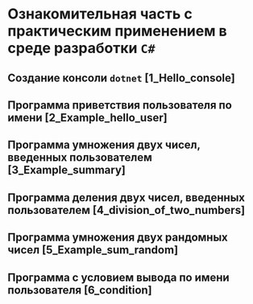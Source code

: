 # Ознакомительная часть с практическим применением в среде разработки `C#`

## Создание консоли `dotnet` [1_Hello_console]

## Программа приветствия пользователя по имени [2_Example_hello_user]

## Программа умножения двух чисел, введенных пользователем [3_Example_summary]

## Программа деления двух чисел, введенных пользователем [4_division_of_two_numbers]

## Программа умножения двух рандомных чисел [5_Example_sum_random]

## Программа с условием вывода по имени пользователя [6_condition]
